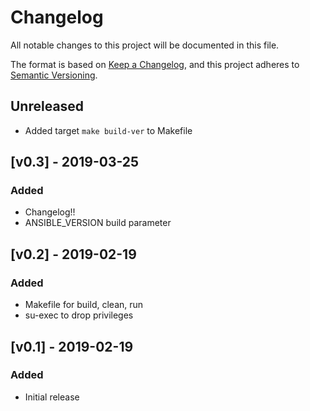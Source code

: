 # Changelog
All notable changes to this project will be documented in this file.

The format is based on [Keep a Changelog](https://keepachangelog.com/en/1.0.0/),
and this project adheres to [Semantic Versioning](https://semver.org/spec/v2.0.0.html).

## Unreleased
- Added target `make build-ver` to Makefile

## [v0.3] - 2019-03-25
### Added
- Changelog!!
- ANSIBLE_VERSION build parameter

## [v0.2] - 2019-02-19
### Added
- Makefile for build, clean, run
- su-exec to drop privileges

## [v0.1] - 2019-02-19
### Added
- Initial release